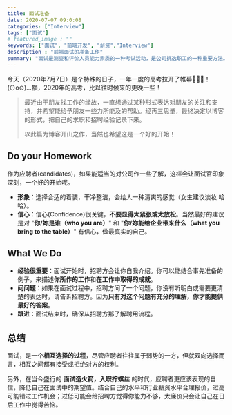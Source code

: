 ```yaml
---
title: 面试准备
date: 2020-07-07 09:0:08
categories: ["Interview"]
tags: ["面试"]
# featured_image : ""
keywords: ["面试", "前端开发", "薪资","Interview"]
description : "前端面试的准备工作"
summary: "面试是测查和评价人员能力素质的一种考试活动，是公司挑选职工的一种重要方法。"
---
```


今天（2020年7月7日）是个特殊的日子，一年一度的高考拉开了帷幕:tada::tada::tada:！(⊙o⊙)…额，2020年的高考，比以往时候来的更晚一些！

> 最近由于朋友找工作的缘故，一直想通过某种形式表达对朋友的关注和支持，并希望能给予朋友一些力所能及的帮助。经再三思量，最终决定以博客的形式，把自己的求职和招聘经验记录下来。
>
> 以此篇为博客开山之作，当然也希望这是一个好的开始！

## Do your Homework

作为应聘者(candidates)，如果能适当的对公司作一些了解，这样会让面试官印象深刻，一个好的开始呢。

* **形象**：选择合适的着装，干净整洁，会给人一种清爽的感觉（女生建议淡妆 哈哈）。
* **信心**：信心(Confidence)很关键，**不要显得太紧张或太放松**。当然最好的建议是对 "**你/妳是谁（who you are）**" 和 "**你/妳能给企业带来什么（what you bring to the table）**" 有信心，做最真实的自己。

## What We Do

* **经验很重要**：面试开始时，招聘方会让你自我介绍。你可以能结合事先准备的例子，来描述**你所作的工作**和**在工作中取得的成就**。
* **问问题**：如果在面试过程中，招聘方问了一个问题，你没有听明白或需要更清楚的表达时，请告诉招聘方。因为**只有对这个问题有充分的理解，你才能提供最好的答案**。
* **跟进**：面试结束时，确保从招聘方那了解聘用流程。

## 总结

面试，是一个**相互选择的过程**，尽管应聘者往往属于弱势的一方，但就双向选择而言，相互之间都有接受或拒绝对方的权利。

另外，在当今盛行的 **面试造火箭，入职拧螺丝** 的时代，应聘者更应该表现的自信，降低自己在面试中的期望值。结合自己的水平和行业薪资水平合理报价，过高可能错过工作机会；过低可能会给招聘方觉得你能力不够，太廉价只会让自己在日后工作中觉得苦恼。
